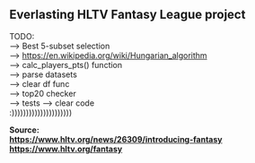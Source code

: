 Everlasting HLTV Fantasy League project
--------------------------------------------
TODO: <br />
--> Best 5-subset selection <br />
--> https://en.wikipedia.org/wiki/Hungarian_algorithm <br />
--> calc_players_pts() function <br />
--> parse datasets <br />
--> clear df func <br />
--> top20 checker <br />
--> tests
--> clear code <br />
:))))))))))))))))))))) <br />

<b> Source: <br />
https://www.hltv.org/news/26309/introducing-fantasy <br />
https://www.hltv.org/fantasy
